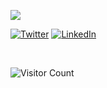 ![](https://github-readme-stats.vercel.app/api?username=Rahilsiddique&theme=gruvbox_light&show_icons=true&hide_title=true)
<!-- <h5>Find me on</h5> -->
<p> <a 
href="" target="_blank"><img alt="Twitter" 
src="https://img.shields.io/badge/twitter-%2312100E.svg?&style=for-the-badge&logo=twitter&logoColor=blue" /></a> <a 
href="https://www.linkedin.com/in/rahilsiddique/" target="_blank"><img alt="LinkedIn" 
src="https://img.shields.io/badge/linkedin-%2312100E.svg?&style=for-the-badge&logo=linkedin&logoColor=blue" /></a>
</p>
<br>
<div>

![Visitor Count](https://profile-counter.glitch.me/{Rahilsiddique}/count.svg)

</div>

